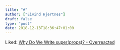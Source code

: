 ```yaml
---
title: "#"
author: ["Eivind Hjertnes"]
draft: false
type: "post"
date: 2018-12-13T18:36:47+01:00
---
```


Liked: [Why Do We
Write super(props)? - Overreacted](https://overreacted.io/why-do-we-write-super-props/)
